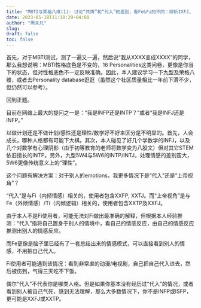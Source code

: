 ```yaml
---
title: "MBTI与荣格八维(1): 讨论“共情”和“代入”的差别，看Fe&Fi的不同：辨析IXFJ, IXFP, IXTP"
date: 2023-05-18T11:18:29-04:00
author: "周未凡"
slug:
draft: false
toc: false
---
```

<p>首先，对于MBTI测试，测了一遍又一遍，然后说“我从XXXX变成XXXX”的同学，那么我想说明：MBTI性格底色是不变的，16 Personalities这类问卷，更像是你当下的状态，但对性格底色不一定反映准确。因此，本人建议学习一下九型及荣格八维，或者去Personality database逛逛（虽然这个社区质量相比一年前下滑不少，但仍然可以参考）。</p>
<p>回到正题。</p>
<p>目前在网络上最大的提问之一是：“我是INFP还是INTP？”或者“我是INFJ还是INFP。”</p>
<p>以做计划还是不做计划/感性还是理性/数学好不好来区分是不明显的。首先，人会成长，哪种人格都有可能下大棋。其次，本人碰见了好几个学数学的INFJ，以及几个对数学有心理阴影（由于初等教育的老师将数学变为八股文）但对其它STEM依旧擅长的INTP。另外，九型5W4与5W6的INTP/INTJ，处理情感的差别蛮大，5W6更像传统意义上的“理性”。</p>
<p>这个问题有解决方案：对于别人的emotions，我更多情况下是“代入”还是“上帝视角”？</p>
<p>“代入”是与Fi（内倾情感）相关的，使用者包含XXFP, XXTJ。而“上帝视角”是与Fe（外倾情感）/Ti（内倾逻辑）相关的，使用者包含XXTP及XXFJ。</p>
<p>由于本人不是Fi使用者，可能无法对Fi做出最准确的解释，但根据本人经验推测：“代入”指将自己置身于别人的情境中，看自己的情感反应，由自己的情感反应推测出别人的情感反应。</p>
<p>而Fe更像是脑子里已经有了一套总结出来的情感模式，可以直接看到别人的情感，不用把自己代入。</p>
<p>Fi使用者可能遇到该情况：看到非常虐的动漫/电视剧，自己把自己代入进去，然后被伤到，气得三天吃不下饭。</p>
<p>偶尔“代入”不代表你是哪类人格。但是如果你基本没有经历过“代入”的情况，或者看到别人被自己气死，感到无法理解，那么大多数情况下，你不是INFP或ISFP，更可能是XXFJ或XXTP。</p>
